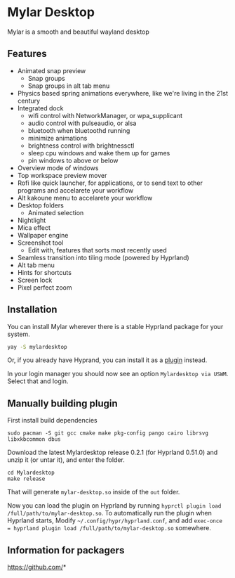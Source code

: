 # Mylar Desktop

Mylar is a smooth and beautiful wayland desktop

## Features

- Animated snap preview
  - Snap groups
  - Snap groups in alt tab menu 
- Physics based spring animations everywhere, like we're living in the 21st century
- Integrated dock
  - wifi control with NetworkManager, or wpa_supplicant
  - audio control with pulseaudio, or alsa
  - bluetooth when bluetoothd running
  - minimize animations
  - brightness control with brightnessctl
  - sleep cpu windows and wake them up for games
  - pin windows to above or below
- Overview mode of windows
- Top workspace preview mover
- Rofi like quick launcher, for applications, or to send text to other programs and accelarete your workflow
- Alt kakoune menu to accelarete your workflow
- Desktop folders
  - Animated selection
- Nightlight
- Mica effect
- Wallpaper engine
- Screenshot tool
  - Edit with, features that sorts most recently used
- Seamless transition into tiling mode (powered by Hyprland)
- Alt tab menu
- Hints for shortcuts
- Screen lock
- Pixel perfect zoom

## Installation

You can install Mylar wherever there is a stable Hyprland package for your system.

```bash
yay -S mylardesktop
```

Or, if you already have Hyprand, you can install it as a [plugin]() instead.

In your login manager you should now see an option `Mylardesktop via USWM`. Select that and login.

## Manually building plugin

First install build dependencies

```
sudo pacman -S git gcc cmake make pkg-config pango cairo librsvg libxkbcommon dbus
```

Download the latest Mylardesktop release 0.2.1 (for Hyprland 0.51.0) and unzip it (or untar it), and enter the folder.

```
cd Mylardesktop
make release
```

That will generate `mylar-desktop.so` inside of the `out` folder.

Now you can load the plugin on Hyprland by running `hyprctl plugin load /full/path/to/mylar-desktop.so`. To automatically run the plugin when Hyprland starts, Modify `~/.config/hypr/hyprland.conf`, and add `exec-once = hyprland plugin load /full/path/to/mylar-desktop.so` somewhere.

## Information for packagers

https://github.com/*

